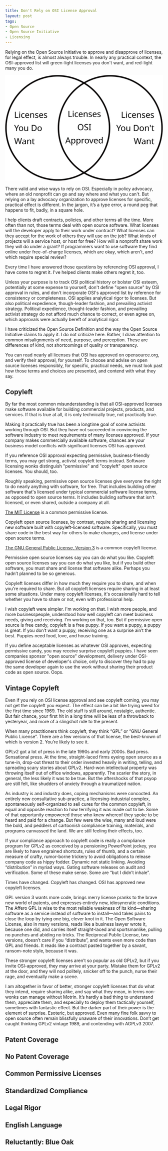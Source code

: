 ```yaml
---
title: Don't Rely on OSI License Approval
layout: post
tags:
- Open Source
- Open Source Initiative
- Licensing
---
```


Relying on the Open Source Initiative to approve and disapprove of licenses, for legal effect, is almost always trouble.  In nearly any practical context, the OSI-approved list will green-light licenses you don't want, and red-light many you do.

![Venn Diagram](/images/want-osi-do-not-want.svg)

There valid and wise ways to rely on OSI. Especially in policy advocacy, where an old nonprofit can go and say where and what you can't.  But relying on a lay advocacy organization to approve licenses for specific, practical effect is different.  In the jargon, it’s a type error, a round peg that happens to fit, badly, in a square hole.

I help clients draft contracts, policies, and other terms all the time.  More often than not, those terms deal with open source software.  What licenses will the developer apply to their work under contract?  What licenses can they accept for the work of others they will use on the job?  What kinds of projects will a service host, or host for free?  How will a nonprofit share work they will do under a grant?  If programmers want to use software they find online under free-of-charge licenses, which are okay, which aren't, and which require special review?

Every time I have answered those questions by referencing OSI approval, I have come to regret it.  I've helped clients make others regret it, too.

Unless your purpose is to track OSI political history or bolster OSI esteem, potentially at some expense to yourself, don't define "open source" by OSI approval in rules, and don't incorporate OSI's approved list by reference for consistency or completeness.  OSI applies analytical rigor to licenses.  But also political expedience, though-leader fashion, and prevailing activist strategy.  Political expedience, thought-leader fashion, and prevailing activist strategy do not afford much chance to correct, or even agree on, which approvals were actually bereft of analytical rigor.

I have criticized the Open Source Definition and the way the Open Source Initiative claims to apply it.  I do not criticize here.  Rather, I draw attention to common misalignments of need, purpose, and perception.  These are differences of kind, not shortcomings of quality or transparency.

You can read nearly all licenses that OSI has approved on opensource.org, and verify their approval, for yourself.  To choose and advise on open source licenses responsibly, for specific, practical needs, we must look past how those terms and choices are presented, and contend with what they say.

## Copyleft

By far the most common misunderstanding is that all OSI-approved licenses make software available for building commercial projects, products, and services.  If that is true at all, it is only technically true, not practically true.

Making it practically true has been a longtime goal of some activists working through OSI.  But they have not succeeded in convincing the software industry to meet requirements of many licenses approved.  If your company makes commercially available software, chances are your business model conflicts with significant licenses OSI has approved.

If you reference OSI approval expecting permissive, business-friendly terms, you may get strong, activist copyleft terms instead.  Software licensing wonks distinguish "permissive" and "copyleft" open source licenses.  You should, too.

Roughly speaking, permissive open source licenses give everyone the right to do nearly anything with software, for free.  That includes building other software that's licensed under typical commercial software license terms, as opposed to open source terms.  It includes building software that isn't licensed, or even shared, outside a company at all.

[The MIT License](https://opensource.org/licenses/MIT) is a common permissive license.

Copyleft open source licenses, by contrast, require sharing and licensing new software built with copyleft-licensed software.  Specifically, you must share code in the best way for others to make changes, and license under open source terms.

[The GNU General Public License, Version 3](https://opensource.org/licenses/GPL-3.0) is a common copyleft license.

Permissive open source licenses say you can do what you like.  Copyleft open source licenses say you can do what you like, but if you build other software, you must share and license that software alike.  Perhaps you hadn’t planned to be so generous.

Copyleft licenses differ in how much they require you to share, and when you're required to share.  But all copyleft licenses require sharing in at least some situations.  Under many copyleft licenses, it's occasionally hard to tell whether you have to share or not, even with professional help.

I wish copyleft were simpler.  I'm working on that.  I wish more people, and more businesspeople, understood how well copyleft can meet business needs, giving and receiving.  I'm working on that, too.  But if permissive open source is free candy, copyleft is a free puppy.  If you want a puppy, a puppy is great.  If you don’t want a puppy, receiving one as a surprise ain’t the best.  Puppies need food, love, and house training.

If you define acceptable licenses as whatever OSI approves, expecting permissive candy, you may receive surprise copyleft puppies.  I have seen companies sponsor "open source" development, delivery under OSI-approved license of developer's choice, only to discover they had to pay the same developer again to use the work without sharing their product code as open source.  Oops.

## Vintage Copyleft

Even if you rely on OSI license approval and see copyleft coming, you may not get the copyleft you expect.  The effect can be a bit like trying weed for the first time since 1969.  The old stuff is still around, nostalgic, authentic.  But fair chance, your first hit in a long time will be less of a throwback to yesteryear, and more of a slingshot ride to the present.

When many practitioners think copyleft, they think “GPL” or “GNU General Public License”.  There are a few versions of that license, the best-known of which is version 2.  You’re likely to see it.

GPLv2 got a lot of press in the late 1990s and early 2000s.  Bad press.  Sensational press.  At the time, straight-laced firms eyeing open source as a tune-in, drop-out threat to their order invested heavily in writing, telling, and spreading scary stories about GPLv2.  Hard-won intellectual property was throwing itself out of office windows, apparently.  The scarier the story, in general, the less likely it was to be true.  But the aftershocks of that psyop are still felt, like shudders of anxiety through a traumatized nation.

As industry is and industry does, coping mechanisms were concocted.  An entirely new consultative sub-practice, a licensing-industrial complex, spontaneously self-organized to sell cures for the common copyleft, in equal and opposite reaction to how terrifying it was made out to be. Some of that opportunity empowered those who knew whereof they spoke to be heard and paid for a change.  But few were the wise, many and loud were the bold, and peddlers of cartoonish compliance training, materials, and programs canvassed the land.  We are still feeling their effects, too.

If your compliance approach to copyleft code is really a compliance program for GPLv2 as conceived by a pensioning PowerPoint jockey, you are likely to have engrained shortcuts, rules of thumb, and a certain measure of crafty, rumor-borne trickery to avoid obligations to release company code as hippy fodder.  Dynamic not static linking.  Avoiding “distribution” in myriad ways.  Gating software releases on audit and verification.  Some of these make sense.  Some are “but I didn’t inhale”.

Times have changed.  Copyleft has changed.  OSI has approved new copyleft licenses.

GPL version 3 wants more code, brings merry license pranks to the brave new world of patents, and expresses entirely new, idiosyncratic conditions.  The Affero GPL is wise to the most reliable weakness of its kind—sharing software as a service instead of software to install—and takes pains to close the loop by tying one big, clever knot in it.  The Open Software License, also in many versions, reads like a business lawyer wrote it, because one did, and carries itself straight-laced and sportsmanlike, pulling no punches and abiding no tricks.  The Reciprocal Public License, two versions, doesn’t care if you “distribute”, and wants even more code than GPL and friends.  It reads like a contract pasted together by a savant, ransom-note style, because it was.

These stronger copyleft licenses aren’t so popular as old GPLv2, but if you invite OSI-approved, they may arrive at your party.  Mistake them for GPLv2 at the door, and they will nod politely, snicker off to the punch, nurse their rage, and eventually make a scene.

I am altogether in favor of better, stronger copyleft licenses that do what they intend, require sharing alike, and say what they mean, in terms non-wonks can manage without Motrin.  It’s hardly a bad thing to understand them, appreciate them, and especially to deploy them tactically yourself, sometimes with fantastic effect.  But the darker part of their power is the element of surprise.  Esoteric, but approved.  Even many fine folk savvy to open source often remain blissfully unaware of their innovations.  Don’t get caught thinking GPLv2 vintage 1989, and contending with AGPLv3 2007.

## Patent Coverage

<!--MIT, BSD-->

<!--UPL-->

## No Patent Coverage

<!--CC0, PD, Bernstein et al., don't roll your own crypto, SQLite-->

## Common Permissive Licenses

<!--diff Blue Oak and OSI-->

## Standardized Compliance

<!--CPAL, badgeware, BSD variants galore-->

<!--changes notices, patch files, name protections-->

## Legal Rigor

<!--Fair-->

## English Language

<!--LiLiQ-->

## Reluctantly: Blue Oak

<!--permissive list, ratings-->

<!--copyleft family tree-->
